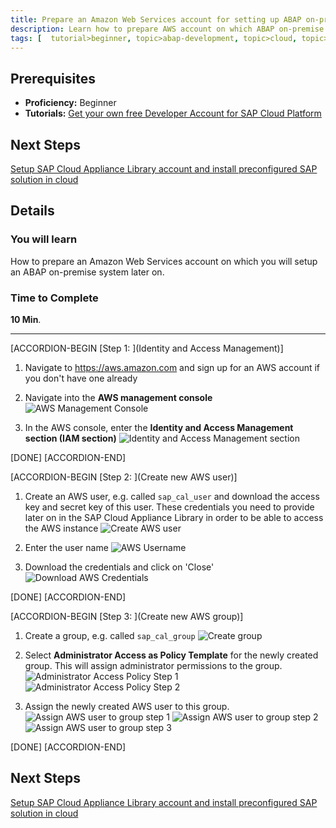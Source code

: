 ```yaml
---
title: Prepare an Amazon Web Services account for setting up ABAP on-premise system
description: Learn how to prepare AWS account on which ABAP on-premise system  image is installed next
tags: [  tutorial>beginner, topic>abap-development, topic>cloud, topic>java, products>sap-cloud-platform, products>cloud-connector-for-sap-hana-cloud-platform ]
---
```

## Prerequisites  
 - **Proficiency:** Beginner
 - **Tutorials:** [Get your own free Developer Account for SAP Cloud Platform](https://www.sap.com/developer/tutorials/hcp-create-trial-account.html)

## Next Steps
[Setup SAP Cloud Appliance Library account and install preconfigured SAP solution in cloud](https://www.sap.com/developer/tutorials/hcp-prepare-cal-account.html)

## Details
### You will learn  
How to prepare an Amazon Web Services account on which you will setup an ABAP on-premise system later on.

### Time to Complete
**10 Min**.

---
[ACCORDION-BEGIN [Step 1: ](Identity and Access Management)]

1. Navigate to <https://aws.amazon.com> and sign up for an AWS account if you don't have one already

2. Navigate into the **AWS management console**
    ![AWS Management Console](aws_management_console.png)

3. In the AWS console, enter the **Identity and Access Management section (IAM section)**
    ![Identity and Access Management section](iam_section.png)

[DONE]
[ACCORDION-END]

[ACCORDION-BEGIN [Step 2: ](Create new AWS user)]

1. Create an AWS user, e.g. called `sap_cal_user` and download the access key and secret key of this user. These credentials you need to provide later on in the SAP Cloud      Appliance Library in order to be able to access the AWS instance
    ![Create AWS user](create_aws_user.png)

2. Enter the user name
    ![AWS Username](enter_aws_username.png)

3. Download the credentials and click on 'Close'
    ![Download AWS Credentials](download_credentials.png)


[DONE]
[ACCORDION-END]

[ACCORDION-BEGIN [Step 3: ](Create new AWS group)]

1. Create a group, e.g. called `sap_cal_group`
    ![Create group](create_aws_group.png)

2. Select **Administrator Access as Policy Template** for the newly created group. This will assign administrator permissions to the group.
    ![Administrator Access Policy Step 1](admin_access_policy.png)
    ![Administrator Access Policy Step 2](admin_access_policy2.png)

3. Assign the newly created AWS user to this group.
    ![Assign AWS user to group step 1](assign_user_to_group.png)
    ![Assign AWS user to group step 2](assign_user_to_group2.png)
    ![Assign AWS user to group step 3](assign_user_to_group3.png)

[DONE]
[ACCORDION-END]

## Next Steps
[Setup SAP Cloud Appliance Library account and install preconfigured SAP solution in cloud](https://www.sap.com/developer/tutorials/hcp-prepare-cal-account.html)
